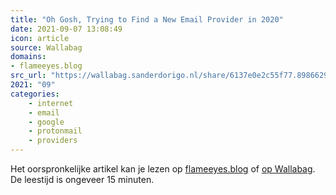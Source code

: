 ```yaml
---
title: "Oh Gosh, Trying to Find a New Email Provider in 2020"
date: 2021-09-07 13:08:49
icon: article
source: Wallabag
domains:
- flameeyes.blog
src_url: "https://wallabag.sanderdorigo.nl/share/6137e0e2c55f77.89866295"
2021: "09"
categories:
    - internet
    - email
    - google
    - protonmail
    - providers
---
```

Het oorspronkelijke artikel kan je lezen op [flameeyes.blog](https://flameeyes.blog/2020/02/27/new-email-provider-in-2020/) of [op Wallabag](https://wallabag.sanderdorigo.nl/share/6137e0e2c55f77.89866295). De leestijd is ongeveer 15 minuten.